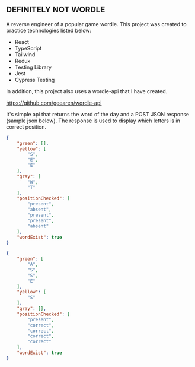 ## DEFINITELY NOT WORDLE

A reverse engineer of a popular game wordle. This project was created to practice technologies listed below:

- React
- TypeScript
- Tailwind
- Redux
- Testing Library
- Jest
- Cypress Testing

In addition, this project also uses a wordle-api that I have created.

https://github.com/geearen/wordle-api

It's simple api that returns the word of the day and a POST JSON response (sample json below). The response is used to display which letters is in correct position.

```json
{
    "green": [],
    "yellow": [
        "S",
        "E",
        "E"
    ],
    "gray": [
        "W",
        "T"
    ],
    "positionChecked": [
        "present",
        "absent",
        "present",
        "present",
        "absent"
    ],
    "wordExist": true
}

{
    "green": [
        "A",
        "S",
        "S",
        "E"
    ],
    "yellow": [
        "S"
    ],
    "gray": [],
    "positionChecked": [
        "present",
        "correct",
        "correct",
        "correct",
        "correct"
    ],
    "wordExist": true
}
```
